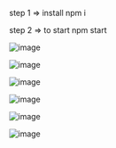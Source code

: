 step 1 => install npm i

step 2 => to start npm start

![image](https://github.com/Nikunjkanteliya/gecko/assets/113191319/6c041950-2090-43f2-b414-a183758776e9)


![image](https://github.com/Nikunjkanteliya/gecko/assets/113191319/009d3241-cc95-4722-b938-6da1e4e19996)

![image](https://github.com/Nikunjkanteliya/gecko/assets/113191319/9206b5a3-4300-48dc-963c-2787655e9120)

![image](https://github.com/Nikunjkanteliya/gecko/assets/113191319/fc1e58d7-8a93-46a1-a551-1874ac3f700a)


![image](https://github.com/Nikunjkanteliya/gecko/assets/113191319/50c358b2-15d5-4734-997a-1db50b2e7fa7)

![image](https://github.com/Nikunjkanteliya/gecko/assets/113191319/d685e7ae-a0fa-4574-b967-9afba4f7b93a)

